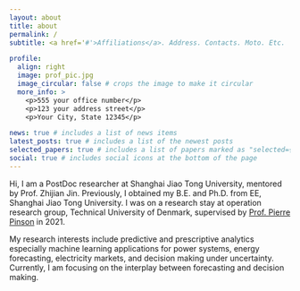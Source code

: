 ```yaml
---
layout: about
title: about
permalink: /
subtitle: <a href='#'>Affiliations</a>. Address. Contacts. Moto. Etc.

profile:
  align: right
  image: prof_pic.jpg
  image_circular: false # crops the image to make it circular
  more_info: >
    <p>555 your office number</p>
    <p>123 your address street</p>
    <p>Your City, State 12345</p>

news: true # includes a list of news items
latest_posts: true # includes a list of the newest posts
selected_papers: true # includes a list of papers marked as "selected={true}"
social: true # includes social icons at the bottom of the page
---
```


Hi, I am a PostDoc researcher at Shanghai Jiao Tong University, mentored by Prof. Zhijian Jin. Previously, I obtained my B.E. and Ph.D. from EE, Shanghai Jiao Tong University. I was on a research stay at operation research group, Technical University of Denmark, supervised by [Prof. Pierre Pinson](https://pierrepinson.com/) in 2021.

My research interests include predictive and prescriptive analytics especially machine learning applications for power systems, energy forecasting, electricity markets, and decision making under uncertainty. Currently, I am focusing on the interplay between forecasting and decision making.
